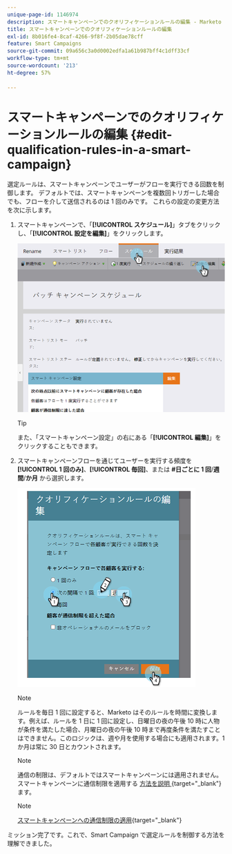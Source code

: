 ```yaml
---
unique-page-id: 1146974
description: スマートキャンペーンでのクオリフィケーションルールの編集 - Marketo ドキュメント - 製品ドキュメント
title: スマートキャンペーンでのクオリフィケーションルールの編集
exl-id: 8b016fe4-8caf-4266-9f8f-2b05dae78cff
feature: Smart Campaigns
source-git-commit: 09a656c3a0d0002edfa1a61b987bff4c1dff33cf
workflow-type: tm+mt
source-wordcount: '213'
ht-degree: 57%

---
```


# スマートキャンペーンでのクオリフィケーションルールの編集 {#edit-qualification-rules-in-a-smart-campaign}

選定ルールは、スマートキャンペーンでユーザーがフローを実行できる回数を制御します。 デフォルトでは、スマートキャンペーンを複数回トリガーした場合でも、フローを介して送信されるのは 1 回のみです。 これらの設定の変更方法を次に示します。

1. スマートキャンペーンで、「**[!UICONTROL スケジュール]**」タブをクリックし、「**[!UICONTROL 設定を編集]**」をクリックします。

   ![](assets/edit-qualification-rules-in-a-smart-campaign-1.png)

   >[!TIP]
   >
   >また、「スマートキャンペーン設定」の右にある「**[!UICONTROL 編集]**」をクリックすることもできます。

1. スマートキャンペーンフローを通じてユーザーを実行する頻度を **[!UICONTROL 1 回のみ]**、**[!UICONTROL 毎回]**、または **#日ごとに 1 回**/**週間**/**か月** から選択します。

   ![](assets/edit-qualification-rules-in-a-smart-campaign-2.png)

   >[!NOTE]
   >
   >ルールを毎日 1 回に設定すると、Marketo はそのルールを時間に変換します。例えば、ルールを 1 日に 1 回に設定し、日曜日の夜の午後 10 時に人物が条件を満たした場合、月曜日の夜の午後 10 時まで再度条件を満たすことはできません。このロジックは、週や月を使用する場合にも適用されます。1 か月は常に 30 日とカウントされます。

   >[!NOTE]
   >
   >通信の制限は、デフォルトではスマートキャンペーンには適用されません。 スマートキャンペーンに通信制限を適用する [&#x200B; 方法を説明 &#x200B;](/help/marketo/product-docs/core-marketo-concepts/smart-campaigns/using-smart-campaigns/apply-communication-limits-to-smart-campaign.md){target="_blank"} ます。

   >[!NOTE]
   >
   >[スマートキャンペーンへの通信制限の適用](/help/marketo/product-docs/core-marketo-concepts/smart-campaigns/using-smart-campaigns/apply-communication-limits-to-smart-campaign.md){target="_blank"}

ミッション完了です。これで、Smart Campaign で選定ルールを制御する方法を理解できました。
